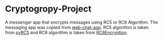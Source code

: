 # Cryptogropy-Project

A messenger app that encrypts messages using RC5 or RC6 Algorithm. The messaging app was copied from [web-chat-app](https://github.com/daniel-jebarson/web-chat-app/tree/main). 
RC5 algorithm is taken from [pyRC5](https://github.com/tbb/pyRC5) and RC6 algorithm is taken from [RC6Encryption](https://github.com/mauricelambert/RC6Encryption).


